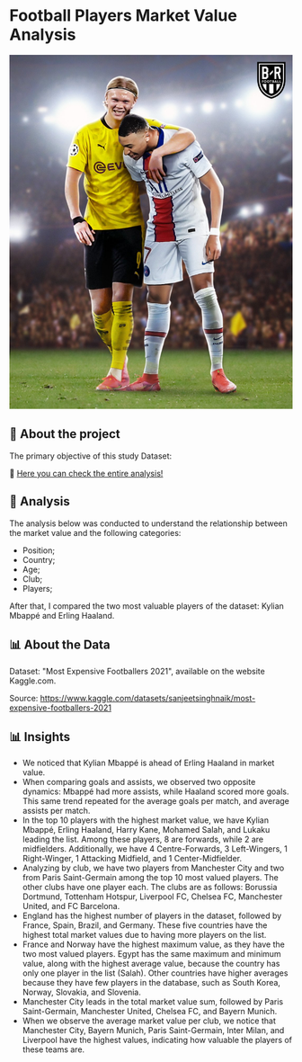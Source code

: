# Football Players Market Value Analysis
![image](image.jpg_large)


## 📌 About the project
The primary objective of this study Dataset: 

📄 [Here you can check the entire analysis!](https://colab.research.google.com/drive/1Yx-TdR8yuOjdkJyfe8fhfJIB0vX6JHDD#scrollTo=yivRKyc77gEE)

## 💼 Analysis 

The analysis below was conducted to understand the relationship between the market value and the following categories:

- Position;
- Country;
- Age;
- Club;
- Players;

After that, I compared the two most valuable players of the dataset: Kylian Mbappé and Erling Haaland.

## 📊 About the Data

Dataset: "Most Expensive Footballers 2021", available on the website Kaggle.com.

Source: https://www.kaggle.com/datasets/sanjeetsinghnaik/most-expensive-footballers-2021

## 📊 Insights

- We noticed that Kylian Mbappé is ahead of Erling Haaland in market value.
- When comparing goals and assists, we observed two opposite dynamics: Mbappé had more assists, while Haaland scored more goals. This same trend repeated for the average goals per match, and average assists per match.
- In the top 10 players with the highest market value, we have Kylian Mbappé, Erling Haaland, Harry Kane, Mohamed Salah, and Lukaku leading the list. Among these  players, 8 are forwards, while 2 are midfielders. Additionally, we have 4 Centre-Forwards, 3 Left-Wingers, 1 Right-Winger, 1 Attacking Midfield, and 1 Center-Midfielder.
- Analyzing by club, we have two players from Manchester City and two from Paris Saint-Germain among the top 10 most valued players. The other clubs have one player each. The clubs are as follows: Borussia Dortmund, Tottenham Hotspur, Liverpool FC, Chelsea FC, Manchester United, and FC Barcelona.
- England has the highest number of players in the dataset, followed by France, Spain, Brazil, and Germany. These five countries have the highest total market values due to having more players on the list.
- France and Norway have the highest maximum value, as they have the two most valued players. Egypt has the same maximum and minimum value, along with the highest average value, because the country has only one player in the list (Salah). Other countries have higher averages because they have few players in the database, such as South Korea, Norway, Slovakia, and Slovenia.
- Manchester City leads in the total market value sum, followed by Paris Saint-Germain, Manchester United, Chelsea FC, and Bayern Munich.
- When we observe the average market value per club, we notice that Manchester City, Bayern Munich, Paris Saint-Germain, Inter Milan, and Liverpool have the highest values, indicating how valuable the players of these teams are.
